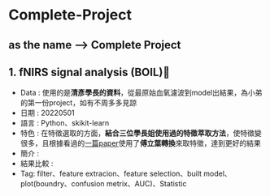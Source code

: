 # Complete-Project
as the name --> Complete Project
---
## 1. fNIRS signal analysis (**BOIL**)🤏
* Data : 使用的是**清彥學長的資料**，從最原始血氧濾波到model出結果，為小弟的第一份project，如有不周多多見諒
* 日期 : 20220501
* 語言 : Python、skikit-learn
* 特色 : 在特徵選取的方面，**結合三位學長姐使用過的特徵萃取方法**，使特徵變很多，且根據看過的[一篇paper](https://www.ncbi.nlm.nih.gov/pmc/articles/PMC6449551/)使用了**傅立葉轉換**來取特徵，達到更好的結果
* 簡介 : 
* 結果比較 :
* Tag: filter、feature extracion、feature selection、built model、plot(boundry、confusion metrix、AUC)、Statistic
    
   
